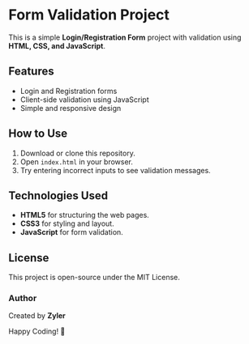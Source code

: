 # Form Validation Project

This is a simple **Login/Registration Form** project with validation using **HTML, CSS, and JavaScript**.

## Features
- Login and Registration forms
- Client-side validation using JavaScript
- Simple and responsive design

## How to Use
1. Download or clone this repository.
2. Open `index.html` in your browser.
3. Try entering incorrect inputs to see validation messages.

## Technologies Used
- **HTML5** for structuring the web pages.
- **CSS3** for styling and layout.
- **JavaScript** for form validation.

## License
This project is open-source under the MIT License.

### Author
Created by **Zyler**

Happy Coding! 🚀